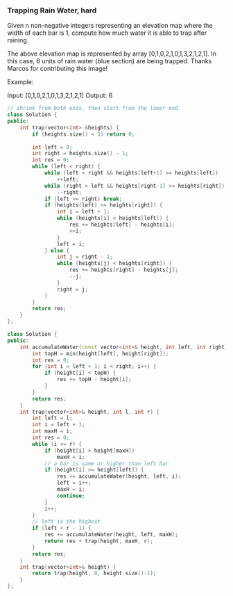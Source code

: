 ### Trapping Rain Water, hard
Given n non-negative integers representing an elevation map where the width of each bar is 1, compute how much water it is able to trap after raining.


The above elevation map is represented by array [0,1,0,2,1,0,1,3,2,1,2,1]. In this case, 6 units of rain water (blue section) are being trapped. Thanks Marcos for contributing this image!

Example:

Input: [0,1,0,2,1,0,1,3,2,1,2,1]
Output: 6

```c++
// shrink from both ends, then start from the lower end
class Solution {
public:
    int trap(vector<int> &heights) {
        if (heights.size() < 3) return 0;
        
        int left = 0;
        int right = heights.size() - 1;
        int res = 0;
        while (left < right) {
            while (left < right && heights[left+1] >= heights[left])
                ++left;
            while (right > left && heights[right-1] >= heights[right])
                --right;
            if (left >= right) break;
            if (heights[left] <= heights[right]) {
                int i = left + 1;
                while (heights[i] < heights[left]) {
                    res += heights[left] - heights[i];
                    ++i;
                }
                left = i;
            } else {
                int j = right - 1;
                while (heights[j] < heights[right]) {
                    res += heights[right] - heights[j];
                    --j;
                }
                right = j;
            }
        }
        return res;
    }
};
```
```c++
class Solution {
public:
    int accumulateWater(const vector<int>& height, int left, int right) {
        int topH = min(height[left], height[right]);
        int res = 0;
        for (int i = left + 1; i < right; i++) {
            if (height[i] < topH) {
                res += topH - height[i];
            }
        }
        return res;
    }
    int trap(vector<int>& height, int l, int r) {
        int left = l;
        int i = left + 1;
        int maxH = i;
        int res = 0;
        while (i <= r) {
            if (height[i] > height[maxH])
                maxH = i;
            // a bar is same or higher than left bar
            if (height[i] >= height[left]) {
                res += accumulateWater(height, left, i);
                left = i++;
                maxH = i;
                continue;
            }
            i++;
        }
        // left is the highest
        if (left < r - 1) {
            res += accumulateWater(height, left, maxH);
            return res + trap(height, maxH, r);
        }
        return res;
    }
    int trap(vector<int>& height) {
        return trap(height, 0, height.size()-1);
    }
};
```